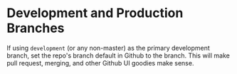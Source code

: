 # Development and Production Branches

If using `development` (or any non-master) as the primary development branch,
set the repo's branch default in Github to the branch. This will make pull request,
merging, and other Github UI goodies make sense.
